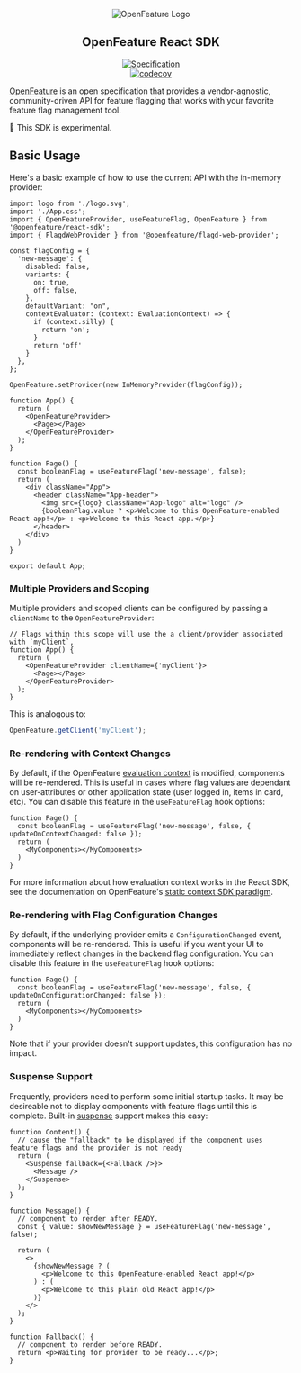 <!-- markdownlint-disable MD033 -->
<!-- x-hide-in-docs-start -->
<p align="center">
  <picture>
    <source media="(prefers-color-scheme: dark)" srcset="https://raw.githubusercontent.com/open-feature/community/0e23508c163a6a1ac8c0ced3e4bd78faafe627c7/assets/logo/horizontal/white/openfeature-horizontal-white.svg" />
    <img align="center" alt="OpenFeature Logo" src="https://raw.githubusercontent.com/open-feature/community/0e23508c163a6a1ac8c0ced3e4bd78faafe627c7/assets/logo/horizontal/black/openfeature-horizontal-black.svg" />
  </picture>
</p>

<h2 align="center">OpenFeature React SDK</h2>

<!-- x-hide-in-docs-end -->
<!-- The 'github-badges' class is used in the docs -->
<p align="center" class="github-badges">
  <a href="https://github.com/open-feature/spec/releases/tag/v0.7.0">
    <img alt="Specification" src="https://img.shields.io/static/v1?label=specification&message=v0.7.0&color=yellow&style=for-the-badge" />
  </a>
  <br/>
  <a href="https://codecov.io/gh/open-feature/js-sdk">
    <img alt="codecov" src="https://codecov.io/gh/open-feature/js-sdk/branch/main/graph/badge.svg?token=3DC5XOEHMY" />
  </a>
</p>
<!-- x-hide-in-docs-start -->

[OpenFeature](https://openfeature.dev) is an open specification that provides a vendor-agnostic, community-driven API for feature flagging that works with your favorite feature flag management tool.

🧪 This SDK is experimental.

## Basic Usage

Here's a basic example of how to use the current API with the in-memory provider:

```tsx
import logo from './logo.svg';
import './App.css';
import { OpenFeatureProvider, useFeatureFlag, OpenFeature } from '@openfeature/react-sdk';
import { FlagdWebProvider } from '@openfeature/flagd-web-provider';

const flagConfig = {
  'new-message': {
    disabled: false,
    variants: {
      on: true,
      off: false,
    },
    defaultVariant: "on",
    contextEvaluator: (context: EvaluationContext) => {
      if (context.silly) {
        return 'on';
      }
      return 'off'
    }
  },
};

OpenFeature.setProvider(new InMemoryProvider(flagConfig));

function App() {
  return (
    <OpenFeatureProvider>
      <Page></Page>
    </OpenFeatureProvider>
  );
}

function Page() {
  const booleanFlag = useFeatureFlag('new-message', false);
  return (
    <div className="App">
      <header className="App-header">
        <img src={logo} className="App-logo" alt="logo" />
        {booleanFlag.value ? <p>Welcome to this OpenFeature-enabled React app!</p> : <p>Welcome to this React app.</p>}
      </header>
    </div>
  )
}

export default App;
```

### Multiple Providers and Scoping

Multiple providers and scoped clients can be configured by passing a `clientName` to the `OpenFeatureProvider`:

```tsx
// Flags within this scope will use the a client/provider associated with `myClient`,
function App() {
  return (
    <OpenFeatureProvider clientName={'myClient'}>
      <Page></Page>
    </OpenFeatureProvider>
  );
}
```

This is analogous to:

```ts
OpenFeature.getClient('myClient');
```

### Re-rendering with Context Changes

By default, if the OpenFeature [evaluation context](https://openfeature.dev/docs/reference/concepts/evaluation-context) is modified, components will be re-rendered.
This is useful in cases where flag values are dependant on user-attributes or other application state (user logged in, items in card, etc).
You can disable this feature in the `useFeatureFlag` hook options:

```tsx
function Page() {
  const booleanFlag = useFeatureFlag('new-message', false, { updateOnContextChanged: false });
  return (
    <MyComponents></MyComponents>
  )
}
```

For more information about how evaluation context works in the React SDK, see the documentation on OpenFeature's [static context SDK paradigm](https://openfeature.dev/specification/glossary/#static-context-paradigm).

### Re-rendering with Flag Configuration Changes

By default, if the underlying provider emits a `ConfigurationChanged` event, components will be re-rendered.
This is useful if you want your UI to immediately reflect changes in the backend flag configuration.
You can disable this feature in the `useFeatureFlag` hook options:

```tsx
function Page() {
  const booleanFlag = useFeatureFlag('new-message', false, { updateOnConfigurationChanged: false });
  return (
    <MyComponents></MyComponents>
  )
}
```

Note that if your provider doesn't support updates, this configuration has no impact.

### Suspense Support

Frequently, providers need to perform some initial startup tasks.
It may be desireable not to display components with feature flags until this is complete.
Built-in [suspense](https://react.dev/reference/react/Suspense) support makes this easy: 

```tsx
function Content() {
  // cause the "fallback" to be displayed if the component uses feature flags and the provider is not ready
  return (
    <Suspense fallback={<Fallback />}>
      <Message />
    </Suspense>
  );
}

function Message() {
  // component to render after READY.
  const { value: showNewMessage } = useFeatureFlag('new-message', false);

  return (
    <>
      {showNewMessage ? (
        <p>Welcome to this OpenFeature-enabled React app!</p>
      ) : (
        <p>Welcome to this plain old React app!</p>
      )}
    </>
  );
}

function Fallback() {
  // component to render before READY.
  return <p>Waiting for provider to be ready...</p>;
}
```